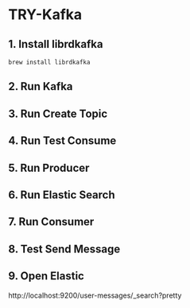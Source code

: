 # TRY-Kafka

## 1. Install librdkafka

```shell
brew install librdkafka
```

## 2. Run Kafka

## 3. Run Create Topic

## 4. Run Test Consume

## 5. Run Producer

## 6. Run Elastic Search

## 7. Run Consumer

## 8. Test Send Message

## 9. Open Elastic

http://localhost:9200/user-messages/_search?pretty